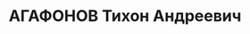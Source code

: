 ---
title: АГАФОНОВ Тихон Андреевич
description: "1902, с. Шатово Серпуховського р-ну Московської обл, Росія, росіянин,\
  \ член ВКП(б), освіта початкова, прож.: м. Стаханов, секретар ЦК профспілки вугільників\
  \ Донбасу \n  Військовою колегією Верховного суду СРСР 1 грудня 1937 р. засуджений\
  \ до розстрілу. Вирок виконано 2 грудня 1937 року. \n  Реабілітований у 1959 р."
---